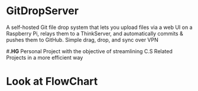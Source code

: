 # GitDropServer
A self-hosted Git file drop system that lets you upload files via a web UI on a Raspberry Pi, relays them to a ThinkServer, and automatically commits &amp; pushes them to GitHub. Simple drag, drop, and sync over VPN

#**.HG**
Personal Project with the objective of streamlining C.S Related Projects in a more efficient way

# Look at FlowChart
